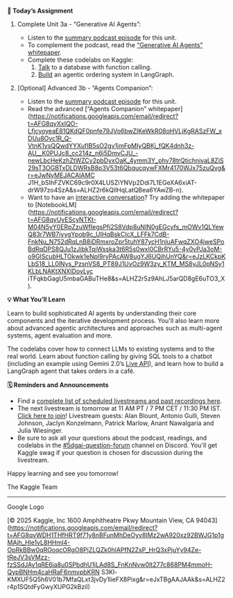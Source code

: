**🎒 Today’s Assignment**

1.  Complete Unit 3a - “Generative AI Agents”:
    * Listen to the [summary podcast episode](https://notifications.googleapis.com/email/redirect?t=AFG8qyVCESZa0j4i-MlDHkQCtOnLPqtngKl8CjCa6bZKTFBocrBqtC2lAwjwg3s19ZuaYkSxNXt3lA2aKScifwA2a5ugtBRTg-mvm5yVXFTSTxh3le6Rw-5AZVt7Mx5fZ9_cV_BAE4GoWz7xU92IRtmDiEdhrqI0TsrZhqQoRHxQt_hNG2lscmQRvryE71XqGnV7mgzTn1wxtcL3Jtugh5S6T4AX2kiUTu5Fd-YIvoAn0GGbFrx-tyKkc1I-dc5_GmIqCg&r=eJzLKCkpKLbS1y8vL9erzC8tKU1K1UvOz9UvTyxJzrAvs3Ux9k4srDIPCzeyUMvJLC6xDfApdEsM8Uw3ya0sja_09iooc7MIdzXySkt0N812Ly3Ld1XLzEtJrbA1AQDg1R__&s=ALHZ2r7sVs4LjV6Jb_c_ihZbZKYd) for this unit.
    * To complement the podcast, read the [“Generative AI Agents” whitepaper](https://notifications.googleapis.com/email/redirect?t=AFG8qyXC28S8pzMHPPFaMRltDHumYFmu6SHBZMPgt0p4AJatwZtBsOJKwALJRE5YLTKPWC-WKqbOpiuO_2hRyNTQaNDMZUQYMvDdIJCjJmc4r-2CoGLGMAiI5GWuSKAD3Jb_J0lAMT_G2_b92FQLbmD4XVkaLAQTfejo9qo4a5ge92qgSCKTBKZGKMSztQuu5r5Pd4nciT3TdLaz5jsfkI2CJC03NixHLiQ-JVwr3ZH5t9rtC9APWp2NsHAg9S0rc8f3sA&r=eJzLKCkpKLbS1y8vL9fLTkxPz0nVS87P1S_PyCxJLUgsSC3STUxPzSspBgA02g9O&s=ALHZ2r7LruyV3iI1ZeAX42Qjnr2G).
    * Complete these codelabs on Kaggle:
        1.  [Talk](https://notifications.googleapis.com/email/redirect?t=AFG8qyUXnW9j5kX9pULS9DkZcZJrUD_sW80G2GdKqMk7C036vfAACAU2aw72BVCDVcn5_ldzV8Yv08spstOGd_YWkgOjy7QAYNsumEa3rlBKObQ1yFXBTBfHNuV2pBM_4zZy4Jp4ZMzj2Plsyd4JgmnqJ69zo5TNMyJcjb_WOe66QDaQv8eyyqBIJVb98BPhqEbmoeLRU_XA-NFd5BHVeCUZizV7bGOHP438rmJYk3qew2xibtunDYaDcY4d8K3iGv_7IQ&r=eJwFwcENwCAIAMCJkEd_3YYgFaKiURrT7XunEXPfiOecVKmUJolHRx5ZsNOqtlWWYKYPLnhe57DhwNSaeYFjoRAqUKSbG9C0H9FDHiY&s=ALHZ2r7MntTODvUDZCfPWGsrtuY_) to a database with function calling.
        2.  [Build](https://notifications.googleapis.com/email/redirect?t=AFG8qyUXtqibSQOSNp4-q6w0fQFciavjVyYmcIG9Xhv_YYyXGkNTjpM0qfjMhPaEMijiRIu31pxGWZDWn6viPjskvU_hAKaDqmEYUGB42E5X4qYL4t2LCfGWCPwXlX7irpjNB2cYHOcSO6kwpaYuz8Yo2w7weQDdQcYYqEJjje12Y4AbKwwaMrJmxkWOuEUryB94kj_k4gP5jqliPBG9VH5v3asesqG4YBI4IZfyzPZ8xjrLsAOZyrA8KKfuPddhDQG5zA&r=eJwFwcENwCAIAMCJkEd_3YYqAaOiURrS7Xun7uvciBGRGol0TnkOzLMwDtqtHuXNWOiDC5639lJNgAxI2ByiukInE9m0FH9ybxzU&s=ALHZ2r5eLNS2HDMpJgcCBNCzlEdQ) an agentic ordering system in LangGraph.

2.  [Optional] Advanced 3b - “Agents Companion”:
    * Listen to the [summary podcast episode](https://notifications.googleapis.com/email/redirect?t=AFG8qyXWwVRmgsUDRG-fBVWsc5ft9FxFjGhxQVchHeqBH_yn9FffHM3QdYq5M63K_zo8KjQWMSWFBb0rl_vLeihinxrAd0pmW7We7xgtKXjFaFRjO0KUjO50wOZK6rLM_RAupWzVyjMgRWMHoAtdpXO9WEfFlQuq_9zvq3OvkaGc0dse-XyNDtY7exnhsUlmRvRJGTov5RwlEIQZzvUe3AIlmaU2Wi4MPpkoqBkBrc-LgwRwqf6e8JFldVNC490_Rl4ifw&r=eJzLKCkpKLbS1y8vL9erzC8tKU1K1UvOz9UvTyxJzrAvszUvSgouL9E1z08JVMvJLC6xDfApdEsM8Uw3ya0sja_09iooc7MIdzXySkt0N812Ly3Ld1XLzEtJrbA1BQD5KSB1&s=ALHZ2r4BIpxK57diQXU9SRJfdqt6) for this unit.
    * Read the advanced [“Agents Companion” whitepaper](https://notifications.googleapis.com/email/redirect?t=AFG8qyXxIQO-LfjcyoyeaE81QKdQF0pnfe79JVo6bwZIKeWkR08oHVLjKgRASzFW_xDUu8Ovc1R_Q-VtnK1vsQQwdYYXufIB5sO2gv1jmFpMIyQBKj_fQK4dnh3z-AU__K0PUJc8_cc214z_n6j5DmvCJU_-newLbcHeKzhZtWZCv2pbDyxOaK_4ymm3Y_phv78trQtichnivaL8ZiS29sT3OGBTxDLDWRsB8p3V53t6QbqucqywFXMr4170WJx75zuQvg&r=eJwNyMEJACAIAMC J1H_bSIhFZVKC69c9r0X4LUSZiYNVp2Ddi7L1EGeXA6xiAT-drW97zo4SzA&s=ALHZ2r6kQllHqLatQBea6YAwZB-n).
    * Want to have an [interactive conversation](https://notifications.googleapis.com/email/redirect?t=AFG8qyVvayxG1T1h-HUgDoD4uNvXZoA0c2dwUIeUiI3MGAiUGXvPHpLyBNLiwoPFtISvKP4vPOUxYAkNVxzoorNOQTXPyQ8g0zUdLCdj6D31xeVrpCWQgX-FriVz4Nv0zkW3FfffFpWuj6FW8ZeGIbrpJ7cuNLEYFOwWQur69gkINF7A_PSJCRbnkOc1W_PmipTDUukuW7UBK7Wm0aIOrs4fvyV6k4km6DM0xNtAi4UVG6wqFHnbZwpuf81VmiWatUNORg&r=eJwNyMEOgjAMANC_4Qalc65gsnDyEzwbgQroWJetxN-X28tbVVO5AZQjJcnaLCJL4GaSHaIojyLfsMMrlh9nwCtdkMgNa_Acq8zvp0raJo_WkHEtVuWzzR5Pme4sbG2HtnfU2_r--APkjiG9&s=ALHZ2r4uPhGodMAR8m9OVmAUut0s)? Try adding the whitepaper to [NotebookLM](https://notifications.googleapis.com/email/redirect?t=AFG8qyUyEScyNTKt-M04N5yY0ERpZzuWfIegsPfj2S8Vdp8uNIN0gEGcyfs_mOWv1QLYewQ83r7WB7iyygYpob9c_UIHqBskCIcX_LFFk7CdB-FnkNu_N752dRqLnB8iDRmxroZpr5tuhY87ycH1nluAFwqZXO4jweSPoBdRqDPS8QJu1zJibkTqjWsska3t6R5s0wxl0CBrRYu5-4y0vPJa3oM-o9GIScubHLTOkwk1eNpl9ryPAcAW8ugYJ6UQihUnYQ&r=eJzLKCkpKLbS18_LL0lNys_PzsnVS8_PT89J1UvOz9W3zy_KTM_MS8yJL0pNSy1KLbLNAKtXNXIDovLyc iTFqkbGagU5mbaGABuTHe8&s=ALHZ2r5z9AhLJ5arQD8gE6uTO3_X).

**💡 What You’ll Learn**

Learn to build sophisticated AI agents by understanding their core components and the iterative development process. You'll also learn more about advanced agentic architectures and approaches such as multi-agent systems, agent evaluation and more.

The codelabs cover how to connect LLMs to existing systems and to the real world. Learn about function calling by giving SQL tools to a chatbot (including an example using Gemini 2.0’s [Live API](https://notifications.googleapis.com/email/redirect?t=AFG8qyXOGPxDFfK3rcmVfafxn5GC4Np1mGAoY-pvMnzOtr8z2v6a6G9OorNGSOEM3rQl3jUQ-AE0n4_iVtp2VMldZAneCCIIKEj9OEKWiZSHzcpp34qb87m0W2ehstpUVFhqo3mxIhxdayZovca8nA1D3ZVhajDaPfT6pymrwVrX5mNC8j7fg3WGGSjW33px-3jnEfehgS6YkUgLSm4pPT0PPi5yCwyjxGrBwpVgBu3yoWlOaDJBrulmUwUTOu5bOI2w9A&r=eJzLKCkpKLbS10_M1EvPz0_PSdVLSS3TT0_NzczL1E0syNRPyU8u1s_JLEsFAElYD3Q&s=ALHZ2r6mLHo-Pd0s990gHMCRrA-9)), and learn how to build a LangGraph agent that takes orders in a café.

**🗓️ Reminders and Announcements**

* Find a [complete list of scheduled livestreams and past recordings here](https://notifications.googleapis.com/email/redirect?t=AFG8qyU_nzPRR9CrOTbGSOhREJWMVTNeFXVvJSsFj8YAhMOEYFgKQ9MjOQa2UfR6eOAhBt6yYvZgJ6rv-0WKdzVVTthsbTjW-KRXQG2_VV1qb60TxcdLoXY4ynoT3FmGUd24cnNaSLZwT7gt1Nl9bJyxx5hJECYzvAVQRSWpTZ-2i1qgKlIIosf6wBOq2Oao4Chs0MfQ123SwxJP07myuvB8DZT2GzuMxVLorD_6Ted5Jxcmcf2ssIXcrFF61JQ0vpeyJA&r=eJzLKCkpKLbS16_MLy0pTUrVS87P1S_ISazMySwusQcRtgE-hW6JIZ7pJrmVpbo5SU4hRaEF-YGBnlVRURVlRf6JAaZqxZm2Hq5JIea-VWWZpm5l7qkpAQCzah_7&s=ALHZ2r60qkZCQ0683pkXbXP2bAHn).
* The next livestream is tomorrow at 11 AM PT / 7 PM CET / 11:30 PM IST. [Click here to join](https://notifications.googleapis.com/email/redirect?t=AFG8qyXMiRKax2z7Yn88Bk7cvThB6NaSpRCG2frZLYztiZ8IHrh3nDqcZ1X7JWCYadgatYZr2k-dWqz8vC6FZs5x1K7cmKftnr8y9Y6HaS22IjN6CsJYAV2OoqftUAnwyR7R0kooNbwkRvxIr4IW0voqPwfy1jtzQTSqgZgxm6sYjg3d320bUbaTyKIf3NJUOAcnOeqC7h5Xelphrc5dkzWro-fQnsnVHmELDf8cWSzFmEvNm3I4fjp1uO73HAvX5QhKWA&r=eJzLKCkpKLbS1y8vL9erzC8tKU1K1UvOz9XPySxL1U838w3zdK1yC8mKBAAzZA6M&s=ALHZ2r72hzgtv-9i9MmuNMK7HoFk)! Livestream guests: Alan Blount, Antonio Gulli, Steven Johnson, Jaclyn Konzelmann, Patrick Marlow, Anant Nawalgaria and Julia Wiesinger.
* Be sure to ask all your questions about the podcast, readings, and codelabs in the [#5dgai-question-forum](https://notifications.googleapis.com/email/redirect?t=AFG8qyWQRDgp1x7lKvLO20g5cp8iOn6x9e4cFfNGMhNEzanPjJCQoaT3V7aveZ6C9FqtyQg_cE_qF3tn7aALFKb0d6qJRjOZMkAnL8-YS1NhRZ5VhiulfcCJFRywuqdcvtXWq7XuNo6kgOeoo9efZt0euNGYWlNQXAglVlSY1IP51hTr3s5xUvuCBr0KFlPYboJsPjXEBUzKsZMlFRYL8L7bTcMdXD_VpsxnybrJty8Z26g41Cnkl_RBtnkxSTNs0W27eQ&r=eJwFwQEKgCAQBMAfdbt65tlvQgWD0kj_TzNtrXceIuWaeXxly-OR3M7e6z2FBB1hLhliCjsBoUcI0RQGdVD6pD_jUBKb&s=ALHZ2r6iMPfzjFPdeFpgm2BGObQk) channel on Discord. You'll get Kaggle swag if your question is chosen for discussion during the livestream.

Happy learning and see you tomorrow!

The Kaggle Team

---

Google Logo

[© 2025 Kaggle, Inc 1600 Amphitheatre Pkwy Mountain View, CA 94043](https://notifications.googleapis.com/email/redirect?t=AFG8qyWDH1THfHRT9f71y8nBFunMhDeOyv8IMz2wA920xz92BWJG1p1gMAih_Hle1vL8HHmI4-OpRkBBw0qROoqcORgO8PjZLQZk0hlAPfN2ZsP_HrQ3xPjuYy94Ze-tReJV3sVMzz-fzSSdJAy1qRE6ia8u0SPbdhU1jLAd8S_FnKnNvw0lt277c868PM4mmoH-QypBNHm4caHRaF6nmvpbKRN S3Kl-KMXUF5Q5h6V01b7MfaQLxt3jvDy1lieFX8Pixg&r=eJxTBgAAJAAk&s=ALHZ2r4p1SQtdFyGwyXUPG2kBziI)